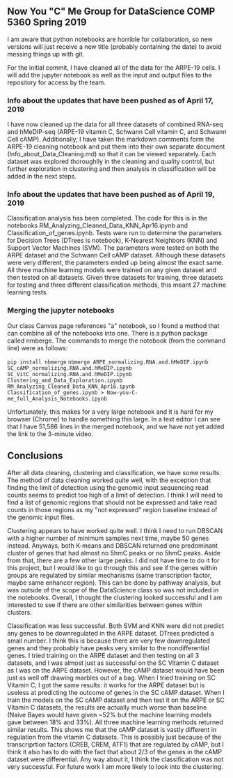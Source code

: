 <!-- vim: set textwidth=80 : -->

## Now You "C" Me Group for DataScience COMP 5360 Spring 2019

I am aware that python notebooks are horrible for collaboration, so new versions will just receive a new title (probably containing the date) to avoid messing things up with git.

For the initial commit, I have cleaned all of the data for the ARPE-19 cells.
I will add the jupyter notebook as well as the input and output files to the repository for access by the team.

### Info about the updates that have been pushed as of April 17, 2019

I have now cleaned up the data for all three datasets of combined RNA-seq and
hMeDIP-seq (ARPE-19 vitamin C, Schwann Cell vitamin C, and Schwann Cell cAMP).
Additionally, I have taken the markdown comments form the ARPE-19 cleaning
notebook and put them into their own separate document
(Info_about_Data_Cleaning.md) so that it can be viewed separately. Each dataset
was explored thoroughlly in the cleaning and quality control, but further
exploration in clustering and then analysis in classification will be added in
the next steps.

### Info about the updates that have been pushed as of April 19, 2019

Classification analysis has been completed. The code for this is in the notebooks RM_Analyzing_Cleaned_Data_KNN_Apr16.ipynb and Classification_of_genes.ipynb. Tests were run to determine the parameters for Decision Trees (DTrees is notebook), K-Nearest Neighbors (KNN) and Support Vector Machines (SVM). The parameters were tested on both the ARPE dataset and the Schwann Cell cAMP dataset. Although these datasets were very different, the parameters ended up being almost the exact same. All three machine learning models were trained on any given dataset and then tested on all datasets. Given three datasets for training, three datasets for testing and three different classification methods, this meant 27 machine learning tests.

### Merging the jupyter notebooks

Our class Canvas page references "a" notebook, so I found a method that can combine all of the notebooks into one. There is a python package called nmberge. The commands to merge the notebook (from the command line) were as follows:

`pip install nbmerge`
`nbmerge ARPE_normalizing.RNA.and.hMeDIP.ipynb SC_cAMP_normalizing.RNA.and.hMeDIP.ipynb SC_VitC_normalizing.RNA.and.hMeDIP.ipynb Clustering_and_Data_Exploration.ipynb RM_Analyzing_Cleaned_Data_KNN_Apr16.ipynb Classification_of_genes.ipynb > Now-you-C-me_full_Analysis_Notebooks.ipynb`

Unfortunately, this makes for a very large notebook and it is hard for my browser (Chrome) to handle something this large. In a text editor I can see that I have 51,586 lines in the merged notebook, and we have not yet added the link to the 3-minute video.

## Conclusions

After all data cleaning, clustering and classification, we have some results. The method of data cleaning worked quite well, with the exception that finding the limit of detection using the genomic input sequencing read counts seems to predict too high of a limit of detection. I think I will need to find a list of genomic regions that should not be expressed and take read counts in those regions as my "not expressed" region baseline instead of the genomic input files.

Clustering appears to have worked quite well. I think I need to run DBSCAN with a higher number of minimum samples next time, maybe 50 genes instead. Anyways, both K-means and DBSCAN returned one predominant cluster of genes that had almost no 5hmC peaks or no 5hmC peaks. Aside from that, there are a few other large peaks. I did not have time to do it for this project, but I would like to go through this and see if the genes within groups are regulated by similar mechanisms (same transcription factor, maybe same enhancer region). This can be done by pathway analysis, but was outside of the scope of the DataScience class so was not included in the notebooks. Overall, I thought the clustering looked successful and I am interested to see if there are other similarities between genes within clusters.

Classification was less successful. Both SVM and KNN were did not predict any genes to be downregulated in the ARPE dataset. DTrees predicted a small number. I think this is because there are very few downregulated genes and they probably have peaks very similar to the nondifferential genes. I tried training on the ARPE dataset and then testing on all 3 datasets, and I was almost just as successful on the SC Vitamin C dataset as I was on the ARPE dataset. However, the cAMP dataset would have been just as well off drawing marbles out of a bag. When I tried training on SC Vitamin C, I got the same results: it works for the ARPE dataset but is useless at predicting the outcome of genes in the SC cAMP dataset. When I train the models on the SC cAMP dataset and then test it on the ARPE or SC Vitamin C datasets, the results are actually much worse than baseline (Naive Bayes would have given ~52% but the machine learning models gave between 18% and 33%). All three machine learning methods returned similar results. This shows me that the cAMP dataset is vastly different in regulation from the vitamin C datasets. This is possibly just because of the transcriprtion factors (CREB, CREM, ATF1) that are regulated by cAMP, but I think it also has to do with the fact that about 2/3 of the genes in the cAMP dataset were differential. Any way about it, I think the classification was not very successful. For future work I am more likely to look into the clustering.

